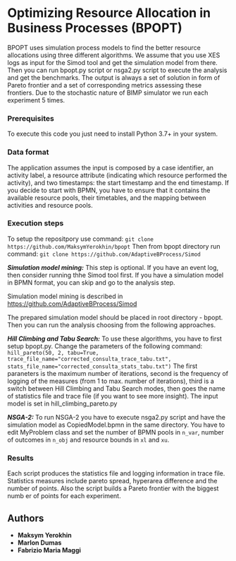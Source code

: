 # Optimizing Resource Allocation in Business Processes (BPOPT)

BPOPT uses simulation process models to find the better resource allocations using three different algorithms.
We assume that you use XES logs as input for the Simod tool and get the simulation model from there.
Then you can run bpopt.py script or nsga2.py script to execute the analysis and get the benchmarks.
The output is always a set of solution in form of Pareto frontier and a set of corresponding metrics
assessing these frontiers. Due to the stochastic nature of BIMP simulator we run each experiment 5 times.

### Prerequisites

To execute this code you just need to install Python 3.7+ in your system.

### Data format
 
The application assumes the input is composed by a case identifier, an activity label, a resource attribute (indicating which resource performed the activity), and two timestamps: the start timestamp and the end timestamp. 
If you decide to start with BPMN, you have to ensure that it contains the available resource pools, their timetables, and the mapping between activities and resource pools.

### Execution steps

To setup the repositpory use command:
`git clone https://github.com/MaksymYerokhin/bpopt`
Then from bpopt directory run command:
`git clone https://github.com/AdaptiveBProcess/Simod`

***Simulation model mining:*** 
This step is optional. If you have an event log, then consider running thhe Simod tool first.
If you have a simulation model in BPMN format, you can skip and go to the analysis step.

Simulation model mining is described in https://github.com/AdaptiveBProcess/Simod


The prepared simulation model should be placed in root directory - bpopt.
Then you can run the analysis choosing from the following approaches.

***Hill Climbing and Tabu Search:***
To use these algorithms, you have to first setup bpopt.py.
Change the parameters of the following command:
`hill_pareto(50, 2, tabu=True, trace_file_name="corrected_consulta_trace_tabu.txt", stats_file_name="corrected_consulta_stats_tabu.txt")`
The first paraneters is the maximum number of iterations, second is the frequency of logging of the measures (from 1 to max. number of iterations), third is a switch between Hill Climbing and Tabu Search modes,
then goes the name of statistics file and trace file (if you want to see more insight).
The input model is set in hill_climbing_pareto.py

***NSGA-2:***
To run NSGA-2 you have to execute nsga2.py script and have the simulation model as CopiedModel.bpmn in the same directory.
You have to edit MyProblem class and set the number of BPMN pools in `n_var`, number of outcomes in `n_obj` and resource bounds
in `xl` and `xu`.

### Results
Each script produces the statistics file and logging information in trace file.
Statistics measures include pareto spread, hyperarea difference and the number of points. 
Also the script builds a Pareto frontier with the biggest numb er of points for each experiment.

## Authors

* **Maksym Yerokhin**
* **Marlon Dumas**
* **Fabrizio Maria Maggi**
